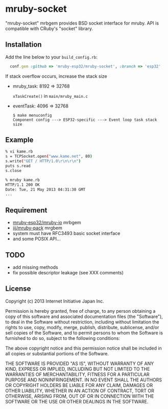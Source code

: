 mruby-socket
============

"mruby-socket" mrbgem provides BSD socket interface for mruby.
API is compatible with CRuby's "socket" library.

## Installation
Add the line below to your `build_config.rb`:

```ruby
  conf.gem :github => 'mruby-esp32/mruby-socket', :branch => 'esp32'
```

If stack overflow occurs, increase the stack size

+ mruby_task: 8192 => 32768

  `xTaskCreate()` in `main/mruby_main.c`

+ eventTask: 4096 => 32768

  ```
  $ make menuconfig
  Component config ---> ESP32-specific ---> Event loop task stack size
  ```
  
## Example
```sh
% vi kame.rb
s = TCPSocket.open("www.kame.net", 80)
s.write("GET / HTTP/1.0\r\n\r\n")
puts s.read
s.close

% mruby kame.rb
HTTP/1.1 200 OK
Date: Tue, 21 May 2013 04:31:30 GMT
...
```

## Requirement
- [mruby-esp32/mruby-io](https://github.com/mruby-esp32/mruby-io) mrbgem
- [iij/mruby-pack](https://github.com/iij/mruby-pack) mrgbem
- system must have RFC3493 basic socket interface
- and some POSIX API...

## TODO
- add missing methods
- fix possible descriptor leakage (see XXX comments)


## License

Copyright (c) 2013 Internet Initiative Japan Inc.

Permission is hereby granted, free of charge, to any person obtaining a 
copy of this software and associated documentation files (the "Software"), 
to deal in the Software without restriction, including without limitation 
the rights to use, copy, modify, merge, publish, distribute, sublicense, 
and/or sell copies of the Software, and to permit persons to whom the 
Software is furnished to do so, subject to the following conditions:

The above copyright notice and this permission notice shall be included in 
all copies or substantial portions of the Software.

THE SOFTWARE IS PROVIDED "AS IS", WITHOUT WARRANTY OF ANY KIND, EXPRESS OR 
IMPLIED, INCLUDING BUT NOT LIMITED TO THE WARRANTIES OF MERCHANTABILITY, 
FITNESS FOR A PARTICULAR PURPOSE AND NONINFRINGEMENT. IN NO EVENT SHALL THE 
AUTHORS OR COPYRIGHT HOLDERS BE LIABLE FOR ANY CLAIM, DAMAGES OR OTHER 
LIABILITY, WHETHER IN AN ACTION OF CONTRACT, TORT OR OTHERWISE, ARISING 
FROM, OUT OF OR IN CONNECTION WITH THE SOFTWARE OR THE USE OR OTHER 
DEALINGS IN THE SOFTWARE.
